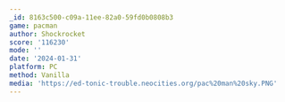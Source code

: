 ```yaml
---
_id: 8163c500-c09a-11ee-82a0-59fd0b0808b3
game: pacman
author: Shockrocket
score: '116230'
mode: ''
date: '2024-01-31'
platform: PC
method: Vanilla
media: 'https://ed-tonic-trouble.neocities.org/pac%20man%20sky.PNG'
---
```


